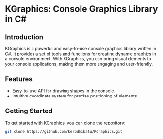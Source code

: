 # KGraphics: Console Graphics Library in C#

## Introduction

KGraphics is a powerful and easy-to-use console graphics library written in C#. It provides a set of tools and functions for creating dynamic graphics in a console environment. With KGraphics, you can bring visual elements to your console applications, making them more engaging and user-friendly.

## Features

- Easy-to-use API for drawing shapes in the console.
- Intuitive coordinate system for precise positioning of elements.

## Getting Started

To get started with KGraphics, you can clone the repository:

```bash
git clone https://github.com/kerodkibatu/KGraphics.git
```
